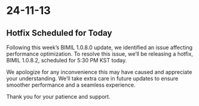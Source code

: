 # 24-11-13

## Hotfix Scheduled for Today



Following this week’s BIMIL 1.0.8.0 update, we identified an issue affecting performance optimization. To resolve this issue, we’ll be releasing a hotfix, BIMIL 1.0.8.2, scheduled for 5:30 PM KST today.



We apologize for any inconvenience this may have caused and appreciate your understanding. We’ll take extra care in future updates to ensure smoother performance and a seamless experience.



Thank you for your patience and support.

